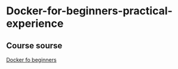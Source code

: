 # Docker-for-beginners-practical-experience

## Course sourse

[Docker fo beginners](https://stepik.org/course/123300/info)

